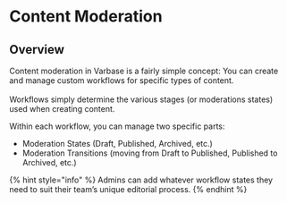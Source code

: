 # Content Moderation

## Overview

Content moderation in Varbase is a fairly simple concept: You can create and manage custom workflows for specific types of content.\
\
Workflows simply determine the various stages (or moderations states) used when creating content.

Within each workflow, you can manage two specific parts:

* Moderation States (Draft, Published, Archived, etc.)
* Moderation Transitions (moving from Draft to Published, Published to Archived, etc.)

{% hint style="info" %}
Admins can add whatever workflow states they need to suit their team’s unique editorial process.
{% endhint %}
